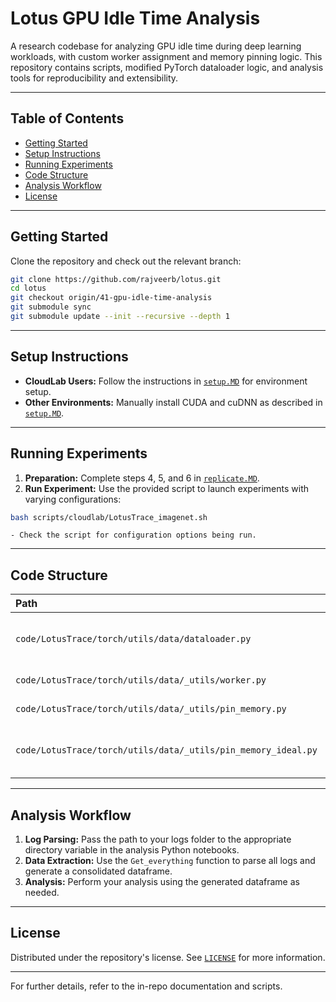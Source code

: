# Lotus GPU Idle Time Analysis

A research codebase for analyzing GPU idle time during deep learning workloads, with custom worker assignment and memory pinning logic. This repository contains scripts, modified PyTorch dataloader logic, and analysis tools for reproducibility and extensibility.

---

## Table of Contents

- [Getting Started](#getting-started)
- [Setup Instructions](#setup-instructions)
- [Running Experiments](#running-experiments)
- [Code Structure](#code-structure)
- [Analysis Workflow](#analysis-workflow)
- [License](#license)

---

## Getting Started

Clone the repository and check out the relevant branch:

```bash
git clone https://github.com/rajveerb/lotus.git
cd lotus
git checkout origin/41-gpu-idle-time-analysis
git submodule sync
git submodule update --init --recursive --depth 1
```


---

## Setup Instructions

- **CloudLab Users:**
Follow the instructions in [`setup.MD`](SETUP.MD) for environment setup.
- **Other Environments:**
Manually install CUDA and cuDNN as described in [`setup.MD`](SETUP.MD).

---

## Running Experiments

1. **Preparation:**
Complete steps 4, 5, and 6 in [`replicate.MD`](REPLICATE.MD).
2. **Run Experiment:**
Use the provided script to launch experiments with varying configurations:

```bash
bash scripts/cloudlab/LotusTrace_imagenet.sh
```

    - Check the script for configuration options being run.

---

## Code Structure

| Path | Description |
| :-- | :-- |
| `code/LotusTrace/torch/utils/data/dataloader.py` | Custom worker assignment logic (see also `_utils/worker.py`) |
| `code/LotusTrace/torch/utils/data/_utils/worker.py` | Additional worker assignment logic |
| `code/LotusTrace/torch/utils/data/_utils/pin_memory.py` | Modified logic for memory pinning |
| `code/LotusTrace/torch/utils/data/_utils/pin_memory_ideal.py` | Ideal pinning: provides batches to the GPU out of order |


---

## Analysis Workflow

1. **Log Parsing:**
Pass the path to your logs folder to the appropriate directory variable in the analysis Python notebooks.
2. **Data Extraction:**
Use the `Get_everything` function to parse all logs and generate a consolidated dataframe.
3. **Analysis:**
Perform your analysis using the generated dataframe as needed.

---

## License

Distributed under the repository's license. See [`LICENSE`](LICENSE) for more information.

---

For further details, refer to the in-repo documentation and scripts.
